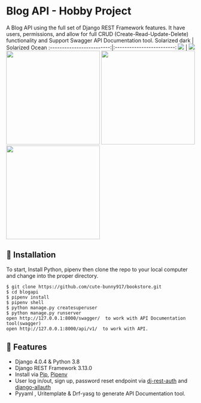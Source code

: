 # Blog API - Hobby Project

A Blog API using the full set of Django REST Framework features. It have users, permissions, and allow for full CRUD (Create-Read-Update-Delete) functionality and Support Swagger API Documentation tool. 
Solarized dark             |  Solarized Ocean
:-------------------------:|:-------------------------:
![](https://user-images.githubusercontent.com/87778419/168694578-40f79af8-4a24-4685-a271-f9beb5bd56d0.png)  |  ![](https://user-images.githubusercontent.com/87778419/168694670-6a8616f3-e495-4775-815a-28a26658ecb8.png)
<img src="" height="250" >
<img src="" height="250">
<img src="https://user-images.githubusercontent.com/87778419/168694793-26a2f1c4-c3c8-4231-aa30-c7ed7e70872f.png" height="250">

## 📖 Installation
To start, Install Python, pipenv then clone the repo to your local computer and change into the proper directory.
```
$ git clone https://github.com/cute-bunny917/bookstore.git
$ cd blogapi
$ pipenv install
$ pipenv shell
$ python manage.py createsuperuser
$ python manage.py runserver
open http://127.0.0.1:8000/swagger/  to work with API Documentation tool(swagger)
open http://127.0.0.1:8000/api/v1/  to work with API.
```

## 🚀 Features

- Django 4.0.4 & Python 3.8
- Django REST Framework 3.13.0
- Install via [Pip](https://pypi.org/project/pip/), [Pipenv](https://pypi.org/project/pipenv/)
- User log in/out, sign up, password reset endpoint via [dj-rest-auth](https://github.com/iMerica/dj-rest-auth) and [django-allauth](https://github.com/pennersr/django-allauth)
- Pyyaml , Uritemplate & Drf-yasg to generate API Documentation tool.
